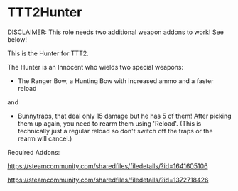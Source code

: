 # TTT2Hunter

DISCLAIMER: This role needs two additional weapon addons to work! See below!

This is the Hunter for TTT2.

The Hunter is an Innocent who wields two special weapons:

- The Ranger Bow, a Hunting Bow with increased ammo and a faster reload

and

- Bunnytraps, that deal only 15 damage but he has 5 of them! After picking them up again, you need to rearm them using 'Reload'. (This is technically just a regular reload so don't switch off the traps or the rearm will cancel.)

Required Addons:

https://steamcommunity.com/sharedfiles/filedetails/?id=1641605106

https://steamcommunity.com/sharedfiles/filedetails/?id=1372718426
